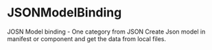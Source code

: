 # JSONModelBinding
JOSN Model binding - One category from JSON
Create Json model in manifest or component and get the data from local files.

